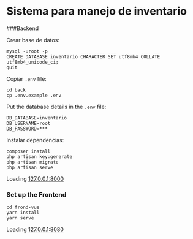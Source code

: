 # Sistema para manejo  de inventario 

###Backend

Crear base de datos:

    mysql -uroot -p
    CREATE DATABASE inventario CHARACTER SET utf8mb4 COLLATE utf8mb4_unicode_ci;
    quit


Copiar `.env` file:


    cd back
    cp .env.example .env


Put the database details in the `.env` file:


    DB_DATABASE=inventario
    DB_USERNAME=root
    DB_PASSWORD=***


Instalar dependencias:

    composer install
    php artisan key:generate
    php artisan migrate
    php artisan serve


Loading [127.0.0.1:8000](127.0.0.1:8000)

### Set up the Frontend

    cd frond-vue
    yarn install
    yarn serve


Loading [127.0.0.1:8080](127.0.0.1:8080) 


